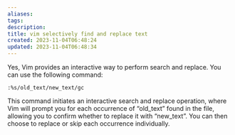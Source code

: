 ```yaml
---
aliases: 
tags: 
description:
title: vim selectively find and replace text
created: 2023-11-04T06:48:24
updated: 2023-11-04T06:48:34
---
```

Yes, Vim provides an interactive way to perform search and replace. You can use the following command:

```
:%s/old_text/new_text/gc
```

This command initiates an interactive search and replace operation, where Vim will prompt you for each occurrence of “old_text” found in the file, allowing you to confirm whether to replace it with “new_text”. You can then choose to replace or skip each occurrence individually.
